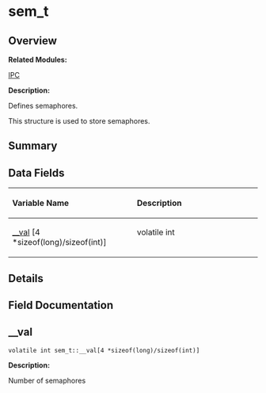 # sem\_t<a name="ZH-CN_TOPIC_0000001055198178"></a>

## **Overview**<a name="section271629910084843"></a>

**Related Modules:**

[IPC](IPC.md)

**Description:**

Defines semaphores. 

This structure is used to store semaphores. 

## **Summary**<a name="section1860562269084843"></a>

## Data Fields<a name="pub-attribs"></a>

<a name="table1220643812084843"></a>
<table><thead align="left"><tr id="row1528768792084843"><th class="cellrowborder" valign="top" width="50%" id="mcps1.1.3.1.1"><p id="p1471586996084843"><a name="p1471586996084843"></a><a name="p1471586996084843"></a>Variable Name</p>
</th>
<th class="cellrowborder" valign="top" width="50%" id="mcps1.1.3.1.2"><p id="p1307195632084843"><a name="p1307195632084843"></a><a name="p1307195632084843"></a>Description</p>
</th>
</tr>
</thead>
<tbody><tr id="row553581489084843"><td class="cellrowborder" valign="top" width="50%" headers="mcps1.1.3.1.1 "><p id="p1326451148084843"><a name="p1326451148084843"></a><a name="p1326451148084843"></a><a href="sem_t.md#a79fdf291ed1877958bc756d78fc16cf3">__val</a> [4 *sizeof(long)/sizeof(int)]</p>
</td>
<td class="cellrowborder" valign="top" width="50%" headers="mcps1.1.3.1.2 "><p id="p936090395084843"><a name="p936090395084843"></a><a name="p936090395084843"></a>volatile int&nbsp;</p>
</td>
</tr>
</tbody>
</table>

## **Details**<a name="section177351719084843"></a>

## **Field Documentation**<a name="section2106262304084843"></a>

## \_\_val<a name="a79fdf291ed1877958bc756d78fc16cf3"></a>

```
volatile int sem_t::__val[4 *sizeof(long)/sizeof(int)]
```

 **Description:**

Number of semaphores 

